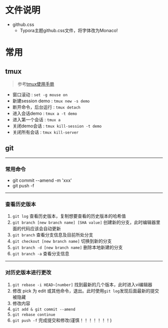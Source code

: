 # 文件说明
- github.css
  - Typora主题github.css文件，将字体改为Monaco!


# 常用
## tmux
> 参考[tmux使用手册](https://juejin.im/post/59cf8ab26fb9a00a4c273352)
- 窗口滚动 : `set -g mouse on`
- 新建session demo : `tmux new -s demo`
- 断开命令，后台运行 : `tmux detach`
- 进入会话demo : `tmux a -t demo`
- 进入第一个会话 : `tmux a`
- 关闭demo会话 : `tmux kill-session -t demo`
- 关闭所有会话 : `tmux kill-server`



## git

---

### 常用命令

- git commit --amend -m 'xxx'
- git push -f

---

### 查看历史版本

1. `git log` 查看历史版本，复制想要查看的历史版本的哈希值
2. `git branch [new branch name] [SHA value]` 创建新的分支，此时编辑器里面的代码应该会自动更新
3. `git branch` 查看分支信息及目前所处分支
4. `git checkout [new branch name]` 切换到新的分支
5. `git branch -d [new branch name]` 删除本地新建的分支
6. `git branch -a` 查看分支信息

---

### 对历史版本进行更改

1. `git rebase -i HEAD~[number]` 找到最新的几个版本，此时进入vi编辑器
2. 修改 pick 为 edit 或其他命令，退出。此时使用`git log`发现后面最新的提交被隐藏
3. 修改内容
4. `git add & git commit --amend`
5. `git rebase continue`
6. `git push -f` 完成提交和修改(谨慎！！！！！！！)
